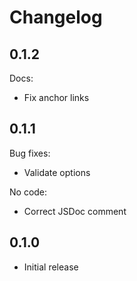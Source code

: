 # Changelog

## 0.1.2

Docs:

* Fix anchor links

## 0.1.1

Bug fixes:

* Validate options

No code:

* Correct JSDoc comment

## 0.1.0

* Initial release
